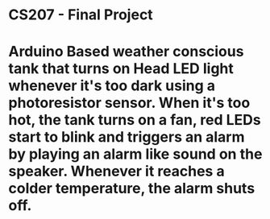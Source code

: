 # CS207 - Final Project
# Arduino Based weather conscious tank that turns on Head LED light whenever it's too dark using a photoresistor sensor. When it's too hot, the tank turns on a fan, red LEDs start to blink and triggers an alarm by playing an alarm like sound on the speaker. Whenever it reaches a colder temperature, the alarm shuts off.


